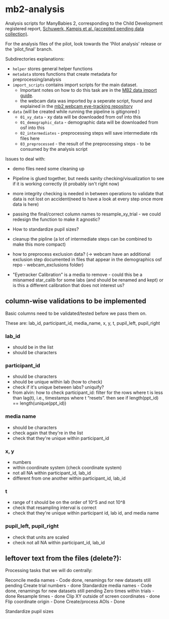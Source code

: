 # mb2-analysis

Analysis scripts for ManyBabies 2, corresponding to the Child Development registered report, [Schuwerk, Kampis et al. (accepted pending data collection)](https://psyarxiv.com/x4jbm/). 

For the analysis files of the pilot, look towards the 'Pilot analysis' release or the 'pilot_final' branch.

Subdirectories explanations:

* `helper` stores general helper functions
* `metadata` stores functions that create metadata for preprocessing/analysis
* `import_scripts` contains import scripts for the main dataset.
  * Important notes on how to do this task are in the [MB2 data import guide](https://docs.google.com/document/d/1MEEQicPc1baABDHFasbWoujvj2GwfBGarwrzyS2JQtM/edit).
  * the webcam data was imported by a seperate script, found and explained in the [mb2 webcam eye-tracking repository](https://github.com/adriansteffan/mb2-browser-version?tab=readme-ov-file#data-processing-pipeline)
* `data` (will be created while running the pipeline is gitignored )
  * `01_xy_data` - xy data will be downloaded from osf into this
  * `01_demographic_data` - demographic data will be downloaded from osf into this
  * `02_intermediates` - preprocessing steps will save intermediate rds files here
  * `03_preprocessed` - the result of the preprocessing steps - to be consumed by the analysis script



Issues to deal with:

- demo files need some cleaning up

- Pipeline is glued together, but needs sanity checking/visualization to see if it is working correctly (it probably isn't right now)

- more integrity checking is needed in between operations to validate that data is not lost on accident(need to have a look at every step once more data is here)


- passing the final/correct column names to resample_xy_trial - we could redesign the function to make it agnostic?

- How to standardize pupil sizes?

- cleanup the pipline (a lot of intermediate steps can be combined to make this more compact)

- how to preprocess exclusion data? (-> webcam have an additional exclusion step documented in files that appear in the demographics osf repo - webcam_exclusions folder)

- "Eyetracker Calibration" is a media to remove - could this be a misnamed star_calib for some labs (and should be renamed and kept) or is this a different calibration that does not interest us?

## column-wise validations to be implemented
Basic columns need to be validated/tested before we pass them on. 

These are: lab_id, participant_id, media_name, x, y, t, pupil_left, pupil_right

### lab_id
- should be in the list 
- should be characters

### participant_id
- should be characters
- should be unique within lab (how to check) 
- check if it's unique between labs? uniquify?
- from alvin: how to check participant_id: filter for the rows where t is less than lag(t), i.e., timestamps where t “resets”. then see if length(ppt_id) == length(unique(ppt_id))

### media name
- should be characters
- check again that they're in the list
- check that they're unique within participant_id

### x, y
- numbers
- within coordinate system (check coordinate system)
- not all NA within participant_id, lab_id
- different from one another within participant_id, lab_id

### t
- range of t should be on the order of 10^5 and not 10^8
- check that resampling interval is correct
- check that they're unique within participant id, lab id, and media name

### pupil_left, pupil_right
- check that units are scaled
- check not all NA within participant_id, lab_id



## leftover text from the files (delete?):

Processing tasks that we will do centrally:

Reconcile media names - Code done, renamings for new datasets still pending
Create trial numbers - done
Standardize media names - Code done, renamings for new datasets still pending
Zero times within trials - done
Resample times - done
Clip XY outside of screen coordinates - done
Flip coordinate origin - Done
Create/process AOIs - Done

Standardize pupil sizes
